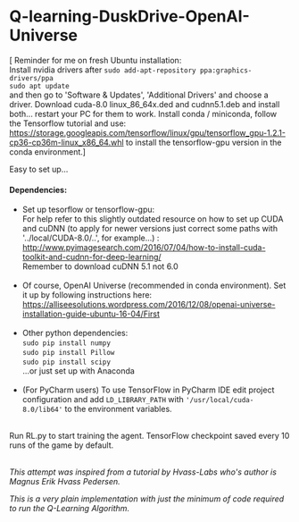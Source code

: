 # Q-learning-DuskDrive-OpenAI-Universe

[ Reminder for me on fresh Ubuntu installation:<br>
Install nvidia drivers after 
```sudo add-apt-repository ppa:graphics-drivers/ppa```<br>
```sudo apt update```<br>
and then go to 'Software & Updates', 'Additional Drivers' and choose a driver.
Download cuda-8.0 linux_86_64x.ded and cudnn5.1.deb and install both... restart your PC for them to work.
Install conda / miniconda, follow the Tensorflow tutorial and use: https://storage.googleapis.com/tensorflow/linux/gpu/tensorflow_gpu-1.2.1-cp36-cp36m-linux_x86_64.whl
to install the tensorflow-gpu version in the conda environment.]

Easy to set up...

#### Dependencies: 

* Set up tesorflow or tensorflow-gpu:<br>
For help refer to this slightly outdated resource on how to set up CUDA and cuDNN (to apply for newer versions just     correct some paths with '../local/CUDA-8.0/..', for example...) :
http://www.pyimagesearch.com/2016/07/04/how-to-install-cuda-toolkit-and-cudnn-for-deep-learning/<br>
Remember to download cuDNN 5.1 not 6.0<br><br>
* Of course, OpenAI Universe (recommended in conda environment). Set it up by following instructions here: https://alliseesolutions.wordpress.com/2016/12/08/openai-universe-installation-guide-ubuntu-16-04/First <br><br>
* Other python dependencies:<br>
```sudo pip install numpy```<br>
```sudo pip install Pillow```<br>
```sudo pip install scipy```<br>
...or just set up with Anaconda<br><br>
 * (For PyCharm users) To use TensorFlow in PyCharm IDE edit project configuration and add ```LD_LIBRARY_PATH``` with ```'/usr/local/cuda-8.0/lib64'``` to the environment variables.<br><br>


Run RL.py to start training the agent. TensorFlow checkpoint saved every 10 runs of the game by default.<br><br>


<i>This attempt was inspired from a tutorial by Hvass-Labs who's author is Magnus Erik Hvass Pedersen.

This is a very plain implementation with just the minimum of code required to run the Q-Learning Algorithm.

